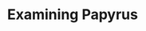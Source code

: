 ---
_date: between 1934 and 2009
derivativo_link: https://derivativo-4.library.columbia.edu/iiif/2/ldpd:341253/
dlc_link: https://dlc.library.columbia.edu/catalog/cul:r7sqv9s51s
format: photographs
iiif_json: https://derivativo-4.library.columbia.edu/iiif/2/ldpd:341253/info.json
name: Bubley, Esther
native_jpg: https://derivativo-4.library.columbia.edu/iiif/2/ldpd:341253/full/!768,768/0/native.jpg
shelf_location: Box no. Box 138, Folder no. Folder 11 (Administration - Provost -
  Libraries, Butler, Rare book and Manuscript), Historical Photograph Collection
subjects: Manuscripts (Papyri); Scholars; New York (N.Y.)
summary: Two scholars (one of whom is Professor John Day) looking at papyrus with
  magnifying glass in the Rare Book and Manuscript Library.
title: Examining Papyrus
layout: photo-page
---